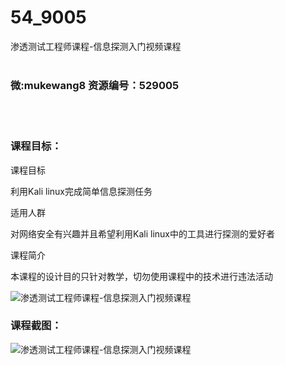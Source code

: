 # 54_9005
渗透测试工程师课程-信息探测入门视频课程
<br/></br>
<h3>微:mukewang8 资源编号：529005</h3>
<br/></br>
<h3>课程目标：</h3>
<p>课程目标</p>
<p>利用Kali linux完成简单<a title="查看与 信息探测 相关的文章" target="_blank">信息探测</a>任务</p>
<p>适用人群</p>
<p>对网络安全有兴趣并且希望利用Kali linux中的工具进行探测的爱好者</p>
<p>课程简介</p>
<p>本课程的设计目的只针对教学，切勿使用课程中的技术进行违法活动</p>
<p><img src="https://www.ko996.com/wp-content/uploads/img/2019/11/1-101-300x300.png" alt="渗透测试工程师课程-信息探测入门视频课程"></p>
<h3>课程截图：</h3>
<p><img src="https://www.ko996.com/wp-content/uploads/img/2019/11/11111-27.jpg" alt="渗透测试工程师课程-信息探测入门视频课程"></p>
<p>&nbsp;</p>

